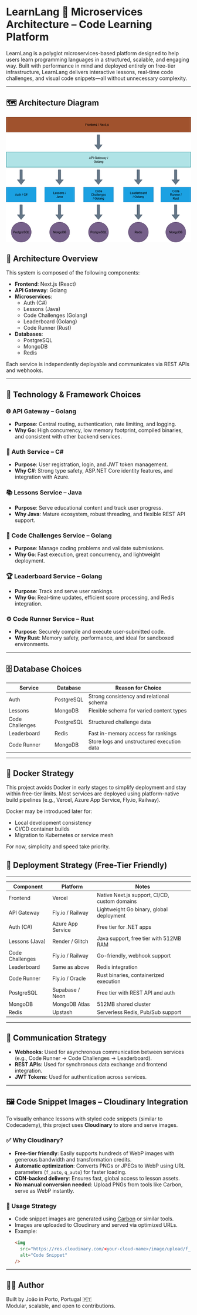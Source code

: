 # LearnLang 🧠 Microservices Architecture – Code Learning Platform
LearnLang is a polyglot microservices-based platform designed to help users learn programming languages in a structured, scalable, and engaging way. Built with performance in mind and deployed entirely on free-tier infrastructure, LearnLang delivers interactive lessons, real-time code challenges, and visual code snippets—all without unnecessary complexity.

---

## 🗺️ Architecture Diagram

![Architecture Overview](assets/architecture.drawio.png)

## 📐 Architecture Overview

This system is composed of the following components:

- **Frontend**: Next.js (React)
- **API Gateway**: Golang
- **Microservices**:
  - Auth (C#)
  - Lessons (Java)
  - Code Challenges (Golang)
  - Leaderboard (Golang)
  - Code Runner (Rust)
- **Databases**:
  - PostgreSQL
  - MongoDB
  - Redis

Each service is independently deployable and communicates via REST APIs and webhooks.

---

## 🧰 Technology & Framework Choices

### 🌐 API Gateway – Golang

- **Purpose**: Central routing, authentication, rate limiting, and logging.
- **Why Go**: High concurrency, low memory footprint, compiled binaries, and consistent with other backend services.

### 🔐 Auth Service – C#

- **Purpose**: User registration, login, and JWT token management.
- **Why C#**: Strong type safety, ASP.NET Core identity features, and integration with Azure.

### 📚 Lessons Service – Java

- **Purpose**: Serve educational content and track user progress.
- **Why Java**: Mature ecosystem, robust threading, and flexible REST API support.

### 🧠 Code Challenges Service – Golang

- **Purpose**: Manage coding problems and validate submissions.
- **Why Go**: Fast execution, great concurrency, and lightweight deployment.

### 🏆 Leaderboard Service – Golang

- **Purpose**: Track and serve user rankings.
- **Why Go**: Real-time updates, efficient score processing, and Redis integration.

### ⚙️ Code Runner Service – Rust

- **Purpose**: Securely compile and execute user-submitted code.
- **Why Rust**: Memory safety, performance, and ideal for sandboxed environments.

---

## 🗄️ Database Choices

| Service         | Database   | Reason for Choice                          |
| --------------- | ---------- | ------------------------------------------ |
| Auth            | PostgreSQL | Strong consistency and relational schema   |
| Lessons         | MongoDB    | Flexible schema for varied content types   |
| Code Challenges | PostgreSQL | Structured challenge data                  |
| Leaderboard     | Redis      | Fast in-memory access for rankings         |
| Code Runner     | MongoDB    | Store logs and unstructured execution data |

---

## 🐳 Docker Strategy

This project avoids Docker in early stages to simplify deployment and stay within free-tier limits. Most services are deployed using platform-native build pipelines (e.g., Vercel, Azure App Service, Fly.io, Railway).

Docker may be introduced later for:

- Local development consistency
- CI/CD container builds
- Migration to Kubernetes or service mesh

For now, simplicity and speed take priority.

## 🚀 Deployment Strategy (Free-Tier Friendly)

---

| Component       | Platform          | Notes                                         |
| --------------- | ----------------- | --------------------------------------------- |
| Frontend        | Vercel            | Native Next.js support, CI/CD, custom domains |
| API Gateway     | Fly.io / Railway  | Lightweight Go binary, global deployment      |
| Auth (C#)       | Azure App Service | Free tier for .NET apps                       |
| Lessons (Java)  | Render / Glitch   | Java support, free tier with 512MB RAM        |
| Code Challenges | Fly.io / Railway  | Go-friendly, webhook support                  |
| Leaderboard     | Same as above     | Redis integration                             |
| Code Runner     | Fly.io / Oracle   | Rust binaries, containerized execution        |
| PostgreSQL      | Supabase / Neon   | Free tier with REST API and auth              |
| MongoDB         | MongoDB Atlas     | 512MB shared cluster                          |
| Redis           | Upstash           | Serverless Redis, Pub/Sub support             |

---

## 🔗 Communication Strategy

- **Webhooks**: Used for asynchronous communication between services (e.g., Code Runner → Code Challenges → Leaderboard).
- **REST APIs**: Used for synchronous data exchange and frontend integration.
- **JWT Tokens**: Used for authentication across services.

---

## 🖼️ Code Snippet Images – Cloudinary Integration

To visually enhance lessons with styled code snippets (similar to Codecademy), this project uses **Cloudinary** to store and serve images.

### ✅ Why Cloudinary?

- **Free-tier friendly**: Easily supports hundreds of WebP images with generous bandwidth and transformation credits.
- **Automatic optimization**: Converts PNGs or JPEGs to WebP using URL parameters (`f_auto`, `q_auto`) for faster loading.
- **CDN-backed delivery**: Ensures fast, global access to lesson assets.
- **No manual conversion needed**: Upload PNGs from tools like Carbon, serve as WebP instantly.

### 🧠 Usage Strategy

- Code snippet images are generated using [Carbon](https://carbon.now.sh/) or similar tools.
- Images are uploaded to Cloudinary and served via optimized URLs.
- Example:
  ```html
  <img
    src="https://res.cloudinary.com/<your-cloud-name>/image/upload/f_auto,q_auto/code-snippet.png"
    alt="Code Snippet"
  />
  ```

---

## 🧑‍💻 Author

Built by João in Porto, Portugal 🇵🇹  
Modular, scalable, and open to contributions.
